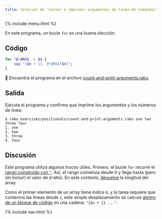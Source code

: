 ```yaml
---
title: Solución de ‘Contar e imprimir argumentos de línea de comandos’
---
```


{% include menu.html %}

En este programa, un bucle `for` es una buena elección.

## Código

```raku
for ^@*ARGS -> $n {
    say "{$n + 1}. @*ARGS[$n]";
}
```

🦋 Encuentra el programa en el archivo [count-and-print-arguments.raku](https://github.com/ash/raku-course/blob/master/exercises/positionals/count-and-print-arguments.raku).

## Salida

Ejecuta el programa y confirma que imprime los argumentos y los números de línea:

```console
$ raku exercises/positionals/count-and-print-arguments.raku one two three four
1. one
2. two
3. three
4. four
```

## Discusión

Este programa utiliza algunos trucos útiles. Primero, el bucle `for` recorre el [rango construido con `^`](/es/essentials/ranges/excluding-endpoints). Así, el rango comienza desde 0 y llega hasta (pero sin incluir) el valor de `@*ARGS`. En este contexto, [devuelve](/es/essentials/positionals/arrays#size) la longitud del array.

Como el primer elemento de un array tiene índice `0`, y la tarea requiere que contemos las líneas desde `1`, este simple desplazamiento se calcula [dentro de un bloque de código](/es/essentials/strings/code-interpolation) en una cadena: `"{$n + 1} ..."`.

{% include nav.html %}